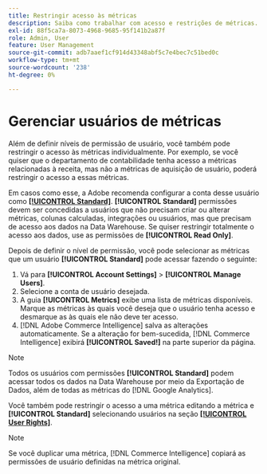 ```yaml
---
title: Restringir acesso às métricas
description: Saiba como trabalhar com acesso e restrições de métricas.
exl-id: 88f5ca7a-8073-4968-9685-95f141b2a87f
role: Admin, User
feature: User Management
source-git-commit: adb7aaef1cf914d43348abf5c7e4bec7c51bed0c
workflow-type: tm+mt
source-wordcount: '238'
ht-degree: 0%

---
```


# Gerenciar usuários de métricas

Além de definir níveis de permissão de usuário, você também pode restringir o acesso às métricas individualmente. Por exemplo, se você quiser que o departamento de contabilidade tenha acesso a métricas relacionadas à receita, mas não a métricas de aquisição de usuário, poderá restringir o acesso a essas métricas.

Em casos como esse, a Adobe recomenda configurar a conta desse usuário como **[[!UICONTROL Standard]](../../administrator/user-management/user-management.md)**. **[!UICONTROL Standard]** permissões devem ser concedidas a usuários que não precisam criar ou alterar métricas, colunas calculadas, integrações ou usuários, mas que precisam de acesso aos dados na Data Warehouse. Se quiser restringir totalmente o acesso aos dados, use as permissões de **[!UICONTROL Read Only]**.

Depois de definir o nível de permissão, você pode selecionar as métricas que um usuário **[!UICONTROL Standard]** pode acessar fazendo o seguinte:

1. Vá para **[!UICONTROL Account Settings]** > **[!UICONTROL Manage Users]**.
1. Selecione a conta de usuário desejada.
1. A guia **[!UICONTROL Metrics]** exibe uma lista de métricas disponíveis. Marque as métricas às quais você deseja que o usuário tenha acesso e desmarque as às quais ele não deve ter acesso.
1. [!DNL Adobe Commerce Intelligence] salva as alterações automaticamente. Se a alteração for bem-sucedida, [!DNL Commerce Intelligence] exibirá **[!UICONTROL Saved!]** na parte superior da página.

>[!NOTE]
>
>Todos os usuários com permissões **[!UICONTROL Standard]** podem acessar todos os dados na Data Warehouse por meio da Exportação de Dados, além de todas as métricas do [!DNL Google Analytics].

Você também pode restringir o acesso a uma métrica editando a métrica e **[!UICONTROL Standard]** selecionando usuários na seção **[[!UICONTROL User Rights]](../../data-user/reports/ess-manage-data-metrics.md)**.

>[!NOTE]
>
>Se você duplicar uma métrica, [!DNL Commerce Intelligence] copiará as permissões de usuário definidas na métrica original.
